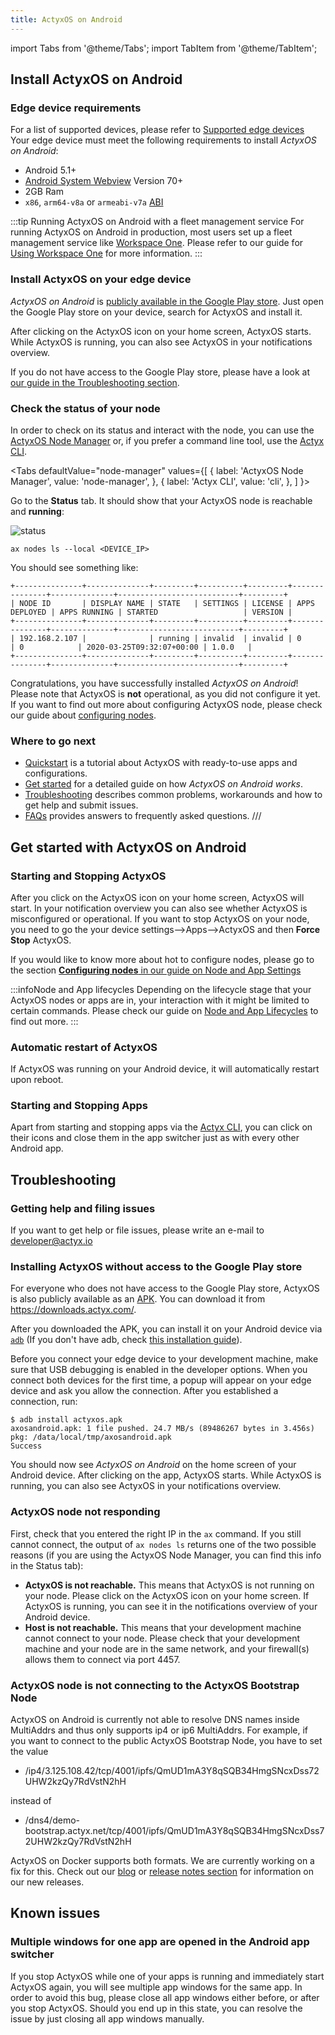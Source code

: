 ```yaml
---
title: ActyxOS on Android
---
```


import Tabs from '@theme/Tabs';
import TabItem from '@theme/TabItem';

## Install ActyxOS on Android

### Edge device requirements

For a list of supported devices, please refer to [Supported edge devices](/docs/faq/supported-edge-devices) Your edge device must meet the following requirements to install <em>ActyxOS on Android</em>:

- Android 5.1+
- [Android System Webview](https://play.google.com/store/apps/details?id=com.google.android.webview) Version 70+
- 2GB Ram
- `x86`, `arm64-v8a` or `armeabi-v7a` [ABI](https://developer.android.com/ndk/guides/abis.html#sa)

:::tip Running ActyxOS on Android with a fleet management service
For running ActyxOS on Android in production, most users set up a fleet management service like [Workspace One](https://www.vmware.com/products/workspace-one.html). Please refer to our guide for [Using Workspace One](/docs/os/advanced-guides/using-workspace-one) for more information.
:::

### Install ActyxOS on your edge device

_ActyxOS on Android_ is [publicly available in the Google Play store](https://play.google.com/store/apps/details?id=com.actyx.os.android). Just open the Google Play store on your device, search for ActyxOS and install it.

After clicking on the ActyxOS icon on your home screen, ActyxOS starts. While ActyxOS is running, you can also see ActyxOS in your notifications overview.

If you do not have access to the Google Play store, please have a look at [our guide in the Troubleshooting section](/docs/os/advanced-guides/actyxos-on-android#installing-actyxos-without-access-to-the-google-play-store).

### Check the status of your node

In order to check on its status and interact with the node, you can use the [ActyxOS Node Manager](../tools/node-manager) or, if you prefer a command line tool, use the [Actyx CLI](../../cli/getting-started.md).

<Tabs
  defaultValue="node-manager"
  values={[
    { label: 'ActyxOS Node Manager', value: 'node-manager', },
    { label: 'Actyx CLI', value: 'cli', },
  ]
}>
<TabItem value="node-manager">

Go to the **Status** tab. It should show that your ActyxOS node is reachable and **running**:

![status](/images/os/node-manager-status-1.png)

</TabItem>
<TabItem value="cli">

```
ax nodes ls --local <DEVICE_IP>
```

You should see something like:
```
+---------------+--------------+---------+----------+---------+---------------+--------------+---------------------------+---------+
| NODE ID       | DISPLAY NAME | STATE   | SETTINGS | LICENSE | APPS DEPLOYED | APPS RUNNING | STARTED                   | VERSION |
+---------------+--------------+---------+----------+---------+---------------+--------------+---------------------------+---------+
| 192.168.2.107 |              | running | invalid  | invalid | 0             | 0            | 2020-03-25T09:32:07+00:00 | 1.0.0   |
+---------------+--------------+---------+----------+---------+---------------+--------------+---------------------------+---------+
```

</TabItem>
</Tabs>


Congratulations, you have successfully installed <em>ActyxOS on Android</em>! Please note that ActyxOS is **not** operational, as you did not configure it yet. If you want to find out more about configuring ActyxOS node, please check our guide about [configuring nodes](/docs/os/advanced-guides/node-and-app-settings#configuring-nodes).

### Where to go next
- [Quickstart](/docs/quickstart) is a tutorial about ActyxOS with ready-to-use apps and configurations.
- [Get started](#get-started-with-actyx-on-android) for a detailed guide on how <em>ActyxOS on Android works</em>.
- [Troubleshooting](#troubleshooting) describes common problems, workarounds and how to get help and submit issues.
- [FAQs](/docs/faq/supported-programming-languages) provides answers to frequently asked questions.
///
## Get started with ActyxOS on Android

### Starting and Stopping ActyxOS
After you click on the ActyxOS icon on your home screen, ActyxOS will start. In your notification overview you can also see whether ActyxOS is misconfigured or operational. If you want to stop ActyxOS on your node, you need to go the your device settings-->Apps-->ActyxOS and then **Force Stop** ActyxOS.

If you would like to know more about hot to configure nodes, please go to the section [**Configuring nodes** in our guide on Node and App Settings](/docs/os/advanced-guides/node-and-app-settings#configuring-nodes) 

:::infoNode and App lifecycles
Depending on the lifecycle stage that your ActyxOS nodes or apps are in, your interaction with it might be limited to certain commands. Please check our guide on [Node and App Lifecycles](/docs/os/advanced-guides/node-and-app-lifecycle) to find out more.
:::

### Automatic restart of ActyxOS
If ActyxOS was running on your Android device, it will automatically restart upon reboot.

### Starting and Stopping Apps
Apart from starting and stopping apps via the [Actyx CLI](/docs/cli/getting-started), you can click on their icons and close them in the app switcher just as with every other Android app.

## Troubleshooting

### Getting help and filing issues

If you want to get help or file issues, please write an e-mail to developer@actyx.io

### Installing ActyxOS without access to the Google Play store
For everyone who does not have access to the Google Play store, ActyxOS is also publicly available as an [APK](https://en.wikipedia.org/wiki/Android_application_package). You can download it from https://downloads.actyx.com/.

After you downloaded the APK, you can install it on your Android device via [`adb`](https://developer.android.com/studio/command-line/adb) (If you don't have adb, check [this installation guide](https://www.xda-developers.com/install-adb-windows-macos-linux/)). 

Before you connect your edge device to your development machine, make sure that USB debugging is enabled in the developer options. When you connect both devices for the first time, a popup will appear on your edge device and ask you allow the connection. After you established a connection, run:

```
$ adb install actyxos.apk
axosandroid.apk: 1 file pushed. 24.7 MB/s (89486267 bytes in 3.456s)
pkg: /data/local/tmp/axosandroid.apk
Success
```

You should now see <em>ActyxOS on Android</em> on the home screen of your Android device. After clicking on the app, ActyxOS starts. While ActyxOS is running, you can also see ActyxOS in your notifications overview.

### ActyxOS node not responding

First, check that you entered the right IP in the `ax` command. If you still cannot connect, the output of `ax nodes ls` returns one of the two possible reasons (if you are using the ActyxOS Node Manager, you can find this info in the Status tab):
- **ActyxOS is not reachable.**
This means that ActyxOS is not running on your node. Please click on the ActyxOS icon on your home screen. If ActyxOS is running, you can see it in the notifications overview of your Android device.
- **Host is not reachable.** This means that your development machine cannot connect to your node. Please check that your development machine and your node are in the same network, and your firewall(s) allows them to connect via port 4457.

### ActyxOS node is not connecting to the ActyxOS Bootstrap Node
ActyxOS on Android is currently not able to resolve DNS names inside MultiAddrs and thus only supports ip4 or ip6 MultiAddrs. For example, if you want to connect to the public ActyxOS Bootstrap Node, you have to set the value 

- /ip4/3.125.108.42/tcp/4001/ipfs/QmUD1mA3Y8qSQB34HmgSNcxDss72UHW2kzQy7RdVstN2hH 

instead of 
- /dns4/demo-bootstrap.actyx.net/tcp/4001/ipfs/QmUD1mA3Y8qSQB34HmgSNcxDss72UHW2kzQy7RdVstN2hH

ActyxOS on Docker supports both formats. We are currently working on a fix for this. Check out our [blog](https://www.actyx.com/news/) or [release notes section](/docs/os/release-notes.md) for information on our new releases.

## Known issues

### Multiple windows for one app are opened in the Android app switcher
If you stop ActyxOS while one of your apps is running and immediately start ActyxOS again, you will see multiple app windows for the same app. In order to avoid this bug, please close all app windows either before, or after you stop ActyxOS. Should you end up in this state, you can resolve the issue by just closing all app windows manually.
